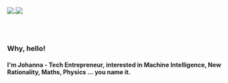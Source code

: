 <a href="https://github.com/anuraghazra/github-readme-stats">
  <img align="center" src="https://github-readme-stats.vercel.app/api?username=ephe-meral&include_all_commits=true&count_private=true&show_icons=true" />
</a>
<a href="https://github.com/anuraghazra/github-readme-stats">
  <img align="center" src="https://github-readme-stats.vercel.app/api/top-langs/?username=ephe-meral&langs_count=10&hide=HTML,Makefile&exclude_repo=dotfiles,novel,genesis,ephe-meral.github.io&layout=compact" />
</a>

<br><br>

### Why, hello!
#### I'm Johanna - Tech Entrepreneur, interested in Machine Intelligence, New Rationality, Maths, Physics … you name it.

<!--
**ephe-meral/ephe-meral** is a ✨ _special_ ✨ repository because its `README.md` (this file) appears on your GitHub profile.

Here are some ideas to get you started:

- 🔭 I’m currently working on ...
- 🌱 I’m currently learning ...
- 👯 I’m looking to collaborate on ...
- 🤔 I’m looking for help with ...
- 💬 Ask me about ...
- 📫 How to reach me: ...
- 😄 Pronouns: ...
- ⚡ Fun fact: ...
-->
